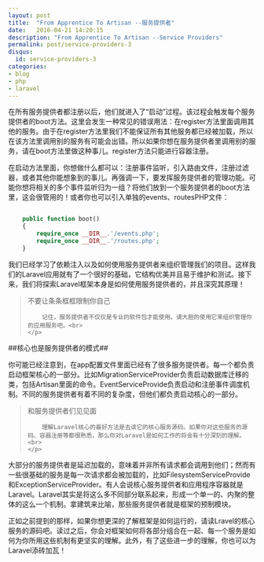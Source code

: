 ```yaml
---
layout: post
title:  "From Apprentice To Artisan --服务提供者"
date:   2016-04-21 14:20:15
description: "From Apprentice To Artisan --Service Providers"
permalink: post/service-providers-3
disqus:
  id: service-providers-3
categories:
- blog
- php
- laravel
---
```


在所有服务提供者都注册以后，他们就进入了“启动”过程。该过程会触发每个服务提供者的boot方法。这里会发生一种常见的错误用法：在register方法里面调用其他的服务。由于在register方法里我们不能保证所有其他服务都已经被加载，所以在该方法里调用别的服务有可能会出错。所以如果你想在服务提供者里调用别的服务，请在boot方法里做这种事儿。register方法只能进行容器注册。<br>

在启动方法里面，你想做什么都可以：注册事件监听，引入路由文件，注册过滤器，或者其他你能想象到的事儿。再强调一下，要发挥服务提供者的管理功能。可能你想将相关的多个事件监听归为一组？将他们放到一个服务提供者的boot方法里，这会很管用的！或者你也可以引入单独的events、routesPHP文件：<br>

```php

	public function boot()
	{
	    require_once __DIR__.'/events.php';
	    require_once __DIR__.'/routes.php';
	}

```

我们已经学习了依赖注入以及如何使用服务提供者来组织管理我们的项目。这样我们的Laravel应用就有了一个很好的基础，它结构优美并且易于维护和测试。接下来，我们将探索Laravel框架本身是如何使用服务提供者的，并且深究其原理！<br>

<blockquote>
	<p>
		不要让条条框框限制你自己<br>

		记住，服务提供者不仅仅是专业的软件包才能使用。请大胆的使用它来组织管理你的应用服务吧。<br>
	</p>
</blockquote>

##核心也是服务提供者的模式##

你可能已经注意到，在app配置文件里面已经有了很多服务提供者。每一个都负责启动框架核心的一部分。比如MigrationServiceProvider负责启动数据库迁移的类，包括Artisan里面的命令。EventServiceProvide负责启动和注册事件调度机制。不同的服务提供者有着不同的复杂度，但他们都负责启动核心的一部分。<br>

<blockquote>
	<p>
		和服务提供者们见见面<br>

		理解Laravel核心的最好方法是去读它的核心服务源码。如果你对这些服务的源码、容器注册等都很熟悉，那么你对Laravel是如何工作的将会有十分深刻的理解。<br>
	</p>
</blockquote>

大部分的服务提供者是延迟加载的，意味着并非所有请求都会调用到他们；然而有一些很基础的服务是每一次请求都会被加载的，比如FilesystemServiceProvide和ExceptionServiceProvider。有人会说核心服务提供者和应用程序容器就是Laravel。Laravel其实是将这么多不同部分联系起来，形成一个单一的、内聚的整体的这么一个机制。拿建筑来比喻，那些服务提供者就是框架的预制模块。<br>

正如之前提到的那样，如果你想更深的了解框架是如何运行的，请读Lravel的核心服务的源码吧。读过之后，你会对框架如何将各部分组合在一起、每一个服务是如何为你所用这些机制有更坚实的理解。此外，有了这些进一步的理解，你也可以为Laravel添砖加瓦！<br>